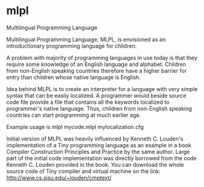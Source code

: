 # mlpl
Multilingual Programming Language

Multilingual Programming Language, MLPL, is envisioned as an introductionary programming language for children.

A problem with majority of programming languages in use today is that they require some knowledge of an English language and alphabet. Children from non-English speaking countries therefore have a higher barrier for entry than children whose native language is English.

Idea behind MLPL is to create an interpreter for a language with very simple syntax that can be easily localized. A programmer would beside source code file provide a file that contains all the keywords localized to programmer's native language. Thus, children from non-English speaking countries can start programming at much earlier age.

Example usage is mlpl mycode.mlpl mylocalization.cfg

Initial version of MLPL was heavily influenced by Kenneth C. Louden's implementation of a Tiny programming language as an example in a book Compiler Construction Principles and Practice by the same author. Large part of the initial code implementation was directly borrowed from the code Kenneth C. Louden provided in the book. You can download the whole source code of Tiny compiler and virtual machine on the link: http://www.cs.sjsu.edu/~louden/cmptext/
